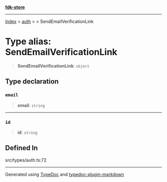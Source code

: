[**fdk-store**](../../../README.md)
***

[Index](../../../API.md) > [auth](../../README.md) > [<internal>](../README.md) > SendEmailVerificationLink

# Type alias: SendEmailVerificationLink

> **SendEmailVerificationLink**: `object`

## Type declaration

### `email`

> **email**: `string`

***

### `id`

> **id**: `string`

## Defined In

src/types/auth.ts:72

***
Generated using [TypeDoc](https://typedoc.org/) and [typedoc-plugin-markdown](https://www.npmjs.com/package/typedoc-plugin-markdown)
